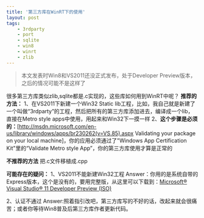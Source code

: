 ```yaml
---
title: '第三方库在WinRT下的使用'
layout: post
tags:
    - 3rdparty
    - port
    - sqlite
    - win8
    - winrt
    - zlib
---
```


> 本文发表时Win8和VS2011还没正式发布，处于Developer Preview版本，之后的情况可能不是这样了

很多第三方库类似zlib,sqlite都是.c实现的，这些库如何用到WinRT中呢？
**推荐的方法：**
1、在VS2011下新建一个Win32 Static lib工程，比如，我自己就是新建了一个叫做“3rdparty”的工程，然后把所有的第三方库添加进去，编译成一个lib，直接在Metro style apps中使用，用起来和Win32下一摸一样
2、**这个步骤是必须的：**[http://msdn.microsoft.com/en-us/library/windows/apps/br230262(v=VS.85).aspx Validating your package on your local machine]，你的应用必须通过了"Windows App Certification Kit"里的“Validate Metro style App”，你的第三方库使用才算是正常的

**不推荐的方法**
把.c文件移植成.cpp

**可能存在的疑问：**
1、VS2011不能新建Win32工程
Answer：你用的是系统自带的Express版本，这个是没有的，要用完整版，从这里可以下载到：[Microsoft® Visual Studio® 11 Developer Preview (ISO)](http://www.microsoft.com/download/en/details.aspx?id=27538)

2、认证不通过
Answer:照着指引改吧，第三方库写的不好的话，改起来就会很痛苦；或者你等待Win8普及后第三方库作者更新代码。